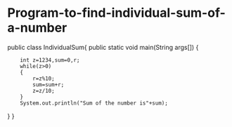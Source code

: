 # Program-to-find-individual-sum-of-a-number
public class IndividualSum{
	public static void main(String args[])
	{
		
		int z=1234,sum=0,r;
		while(z>0)
		{
			r=z%10;
			sum=sum+r;
			z=z/10;
		}
		System.out.println("Sum of the number is"+sum);


}
}
